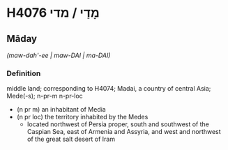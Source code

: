 # H4076 מָדַי / מדי

## Mâday

_(maw-dah'-ee | maw-DAI | ma-DAI)_

### Definition

middle land; corresponding to H4074; Madai, a country of central Asia; Mede(-s); n-pr-m n-pr-loc

- (n pr m) an inhabitant of Media
- (n pr loc) the territory inhabited by the Medes
  - located northwest of Persia proper, south and southwest of the Caspian Sea, east of Armenia and Assyria, and west and northwest of the great salt desert of Iram
